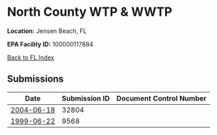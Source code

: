 # North County WTP & WWTP

**Location:** Jensen Beach, FL

**EPA Facility ID:** 100000117884

[Back to FL Index](../../index.md)

## Submissions

| Date | Submission ID | Document Control Number |
|------|--------------|-------------------------|
| [2004-06-18](submissions/32804.md) | 32804 |  |
| [1999-06-22](submissions/9568.md) | 9568 |  |
